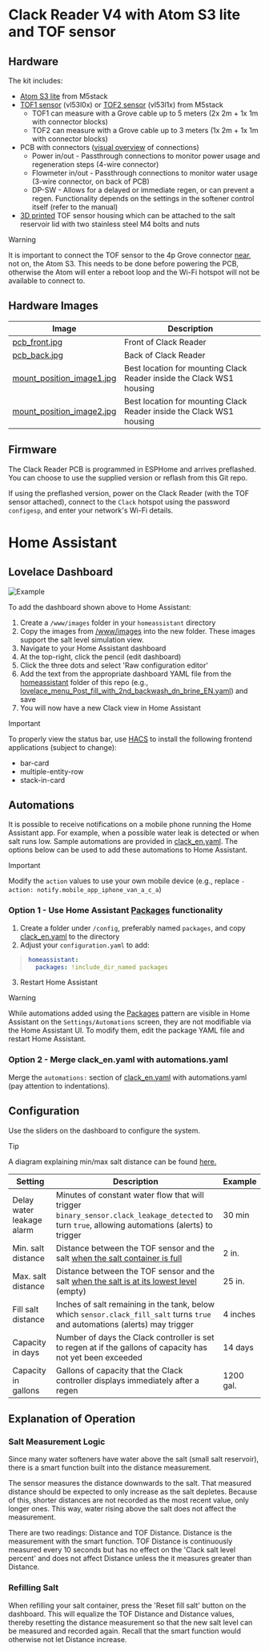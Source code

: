
# Clack Reader V4 with Atom S3 lite and TOF sensor

## Hardware
The kit includes:
- [Atom S3 lite](https://www.tinytronics.nl/shop/nl/development-boards/microcontroller-boards/met-wi-fi/m5stack-atom-s3-lite-esp32-s3-development-board) from M5stack
- [TOF1 sensor](https://www.tinytronics.nl/shop/nl/platformen-en-systemen/m5stack/unit/m5stack-tof-unit)  (vl53l0x) or [TOF2 sensor](https://shop.m5stack.com/products/time-of-flight-distance-unit-vl53l1x) (vl53l1x) from M5stack
  - TOF1 can measure with a Grove cable up to 5 meters (2x 2m + 1x 1m with connector blocks)
  - TOF2 can measure with a Grove cable up to 3 meters (1x 2m + 1x 1m with connector blocks)
- PCB with connectors ([visual overview](../readme/Clack_reader_v4_connections_on_clack_ws1_EN.pdf) of connections)
  - Power in/out - Passthrough connections to monitor power usage and regeneration steps (4-wire connector)
  - Flowmeter in/out - Passthrough connections to monitor water usage (3-wire connector, on back of PCB)
  - DP-SW - Allows for a delayed or immediate regen, or can prevent a regen. Functionality depends on the settings in the softener control itself (refer to the manual)
- [3D printed](../readme/clack_tof-holder.stl)  TOF sensor housing which can be attached to the salt reservoir lid with two stainless steel M4 bolts and nuts

> [!WARNING]
> It is important to connect the TOF sensor to the 4p Grove connector <ins>near</ins>, not on, the Atom S3. This needs to be done before powering the PCB, otherwise the Atom will enter a reboot loop and the Wi-Fi hotspot will not be available to connect to.

## Hardware Images
| Image | Description |
| --- | --- |
| [pcb_front.jpg](../readme/pcb_front.jpg) | Front of Clack Reader |
| [pcb_back.jpg](../readme/pcb_back.jpg) | Back of Clack Reader |
| [mount_position_image1.jpg](../readme/mount_position_image1.jpg) | Best location for mounting Clack Reader inside the Clack WS1 housing |
| [mount_position_image2.jpg](../readme/mount_position_image2.jpg) | Best location for mounting Clack Reader inside the Clack WS1 housing |

## Firmware
The Clack Reader PCB is programmed in ESPHome and arrives preflashed. You can choose to use the supplied version or reflash from this Git repo.

If using the preflashed version, power on the Clack Reader (with the TOF sensor attached), connect to the `Clack` hotspot using the password `configesp`, and enter your network's Wi-Fi details.

# Home Assistant

## Lovelace Dashboard
![Example](../readme/home_assistant_menu_clack_ws_eng.jpg)

To add the dashboard shown above to Home Assistant:
1. Create a `/www/images` folder in your `homeassistant` directory
1. Copy the images from [/www/images](../www/images) into the new folder. These images support the salt level simulation view.
1. Navigate to your Home Assistant dashboard
1. At the top-right, click the pencil (edit dashboard)
1. Click the three dots and select 'Raw configuration editor'
1. Add the text from the appropriate dashboard YAML file from the [homeassistant](../homeassistant) folder of this repo (e.g., [lovelace_menu_Post_fill_with_2nd_backwash_dn_brine_EN.yaml](../homeassistant/lovelace_menu_Post_fill_with_2nd_backwash_dn_brine_EN.yaml)) and save
1. You will now have a new Clack view in Home Assistant

> [!IMPORTANT]
> To properly view the status bar, use [HACS](https://hacs.xyz) to install the following frontend applications (subject to change):
> - bar-card
> - multiple-entity-row
> - stack-in-card

## Automations
It is possible to receive notifications on a mobile phone running the Home Assistant app. For example, when a possible water leak is detected or when salt runs low. Sample automations are provided in [clack_en.yaml](../homeassistant/clack_en.yaml). The options below can be used to add these automations to Home Assistant.

> [!IMPORTANT]
> Modify the `action` values to use your own mobile device (e.g., replace `- action: notify.mobile_app_iphone_van_a_c_a`)

### Option 1 - Use Home Assistant [Packages](https://www.home-assistant.io/docs/configuration/packages/) functionality
1. Create a folder under `/config`, preferably named `packages`, and copy [clack_en.yaml](../homeassistant/clack_en.yaml) to the directory
1. Adjust your `configuration.yaml` to add:

>```yml
> homeassistant:
>   packages: !include_dir_named packages
> ```

3. Restart Home Assistant

> [!WARNING]
> While automations added using the [Packages](https://www.home-assistant.io/docs/configuration/packages/) pattern are visible in Home Assistant on the `Settings/Automations` screen, they are not modifiable via the Home Assistant UI. To modify them, edit the package YAML file and restart Home Assistant.


### Option 2 - Merge clack_en.yaml with automations.yaml
Merge the `automations:` section of [clack_en.yaml](../homeassistant/clack_en.yaml) with automations.yaml (pay attention to indentations).

## Configuration

Use the sliders on the dashboard to configure the system.

> [!TIP]
> A diagram explaining min/max salt distance can be found [here.](../readme/min_max_EN.jpg)

| Setting | Description | Example |
| --- | --- | ---- |
| Delay water leakage alarm | Minutes of constant water flow that will trigger `binary_sensor.clack_leakage_detected` to turn `true`, allowing automations (alerts) to trigger | 30 min |
| Min. salt distance | Distance between the TOF sensor and the salt <ins>when the salt container is full</ins> | 2 in. |
| Max. salt distance | Distance between the TOF sensor and the salt <ins>when the salt is at its lowest level</ins> (empty)| 25 in. |
| Fill salt distance | Inches of salt remaining in the tank, below which `sensor.clack_fill_salt` turns `true` and automations (alerts) may trigger | 4 inches |
| Capacity in days | Number of days the Clack controller is set to regen at if the gallons of capacity has not yet been exceeded | 14 days |
| Capacity in gallons | Gallons of capacity that the Clack controller displays immediately after a regen | 1200 gal. |

## Explanation of Operation

### Salt Measurement Logic
Since many water softeners have water above the salt (small salt reservoir), there is a smart function built into the distance measurement.

The sensor measures the distance downwards to the salt. That measured distance should be expected to only increase as the salt depletes.
Because of this, shorter distances are not recorded as the most recent value, only longer ones. This way, water rising above the salt does not affect the measurement.

There are two readings: Distance and TOF Distance.
Distance is the measurement with the smart function. TOF Distance is continuously measured every 10 seconds but has no effect on the 'Clack salt level percent' and does not affect Distance unless the it measures greater than Distance.

### Refilling Salt

When refilling your salt container, press the 'Reset fill salt' button on the dashboard. This will equalize the TOF Distance and Distance values, thereby resetting the distance measurement so that the new salt level can be measured and recorded again. Recall that the smart function would otherwise not let Distance increase.

